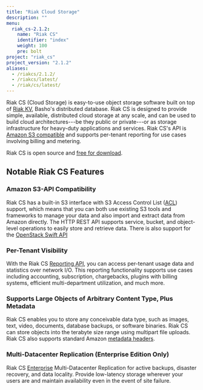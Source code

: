 ```yaml
---
title: "Riak Cloud Storage"
description: ""
menu:
  riak_cs-2.1.2:
    name: "Riak CS"
    identifier: "index"
    weight: 100
    pre: bolt
project: "riak_cs"
project_version: "2.1.2"
aliases:
  - /riakcs/2.1.2/
  - /riakcs/latest/
  - /riak/cs/latest/
---
```


Riak CS (Cloud Storage) is easy-to-use object storage software built on top of
[Riak KV](http://basho.com/riak/), Basho's distributed database. Riak CS is
designed to provide simple, available, distributed cloud storage at any scale,
and can be used to build cloud architectures---be they public or private---or
as storage infrastructure for heavy-duty applications and services. Riak CS's
API is [Amazon S3 compatible](http://docs.aws.amazon.com/AmazonS3/latest/API/APIRest.html)
and supports per-tenant reporting for use cases involving billing
and metering.

Riak CS is open source and [free for download]({{<baseurl>}}riak/cs/2.1.2/downloads).

## Notable Riak CS Features

### Amazon S3-API Compatibility

Riak CS has a built-in S3 interface with S3 Access Control List ([ACL](http://docs.aws.amazon.com/AmazonS3/latest/dev/ACLOverview.html)) support, which means that you can both use existing S3 tools and frameworks to manage your data and also import and extract data from Amazon directly. The HTTP REST API supports service, bucket, and object-level operations to easily store and retrieve data. There is also support for the [OpenStack Swift API]({{<baseurl>}}riak/cs/2.1.2/references/appendices/comparisons/swift/)

### Per-Tenant Visibility

With the Riak CS [Reporting API]({{<baseurl>}}riak/cs/2.1.2/cookbooks/monitoring-and-metrics), you can access per-tenant usage data and statistics over network I/O. This reporting functionality supports use cases including accounting,
subscription, chargebacks, plugins with billing systems, efficient multi-department utilization, and much more.

### Supports Large Objects of Arbitrary Content Type, Plus Metadata

Riak CS enables you to store any conceivable data type, such as
images, text, video, documents, database backups, or software binaries.
Riak CS can store objects into the terabyte size range using multipart
file uploads. Riak CS also supports standard Amazon [metadata headers](http://docs.aws.amazon.com/AmazonS3/latest/dev/UsingMetadata.html).

### Multi-Datacenter Replication (Enterprise Edition Only)

Riak CS [Enterprise](http://basho.com/riak-enterprise) Multi-Datacenter Replication for active backups, disaster recovery, and data locality. Provide low-latency storage wherever your users are and maintain availability even in the event of site failure.
